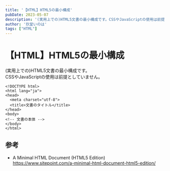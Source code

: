```yaml
---
title: '【HTML】HTML5の最小構成'
pubDate: 2023-05-07
description: '(実用上での)HTML5文書の最小構成です。CSSやJavaScriptの使用は前提としていません。'
author: '玖堂いのは'
tags: ["HTML"]
---
```


# 【HTML】HTML5の最小構成
(実用上での)HTML5文書の最小構成です。  
CSSやJavaScriptの使用は前提としていません。

```
<!DOCTYPE html>
<html lang="ja">
<head>
  <meta charset="utf-8">
  <title>文書のタイトル</title>
</head>
<body>
<!-- 文書の本体 -->
</body>
</html>
```

## 参考
- A Minimal HTML Document (HTML5 Edition)  
  https://www.sitepoint.com/a-minimal-html-document-html5-edition/
